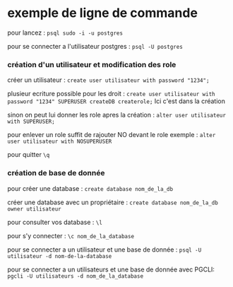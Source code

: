 # exemple de ligne de commande 

pour lancez : ```psql sudo -i -u postgres```<br>

pour se connecter a l'utilisateur postgres : ```psql -U postgres```<br>

### création d'un utilisateur et modification des role 
créer un utilisateur : ```create user utilisateur with password "1234";```<br>

plusieur ecriture possible pour les droit : ```create user utilisateur with password "1234" SUPERUSER createDB createrole;``` Ici c'est dans la création <br>

sinon on peut lui donner les role apres la création : ```alter user utilisateur with SUPERUSER;``` <br>

pour enlever un role suffit de rajouter NO devant le role exemple : ```alter user utilisateur with NOSUPERUSER``` <br>

pour quitter ```\q```

### création de base de donnée 

pour créer une database : ```create database nom_de_la_db```

créer une database avec un propriétaire : ```create database nom_de_la_db owner utilisateur```

pour consulter vos database : ```\l``` 

pour s'y connecter : ```\c nom_de_la_database``` 

pour se connecter a un utilisateur et une base de donnée : ```psql -U utilisateur -d nom-de-la-database``` <br>

pour se connecter a un utilisateurs et une base de donnée avec PGCLI: ```pgcli -U utilisateurs -d nom_de_la_database``` <br>










